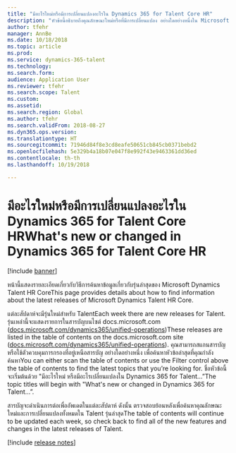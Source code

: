 ```yaml
---
title: "มีอะไรใหม่หรือมีการเปลี่ยนแปลงอะไรใน Dynamics 365 for Talent Core HR"
description: "หัวข้อนี้อธิบายถึงคุณลักษณะใหม่หรือที่มีการเปลี่ยนแปลง อย่างใดอย่างหนึ่งใน Microsoft Dynamics 365 for Talent Core HR"
author: tfehr
manager: AnnBe
ms.date: 10/18/2018
ms.topic: article
ms.prod: 
ms.service: dynamics-365-talent
ms.technology: 
ms.search.form: 
audience: Application User
ms.reviewer: tfehr
ms.search.scope: Talent
ms.custom: 
ms.assetid: 
ms.search.region: Global
ms.author: tfehr
ms.search.validFrom: 2018-08-27
ms.dyn365.ops.version: 
ms.translationtype: HT
ms.sourcegitcommit: 71946d84f8e3cd8eafe50651cb845cb0371bebd2
ms.openlocfilehash: 5e329b4a18b07e047f8e992f43e9463361dd36ed
ms.contentlocale: th-th
ms.lasthandoff: 10/19/2018

---
```


# <a name="whats-new-or-changed-in-dynamics-365-for-talent-core-hr"></a><span data-ttu-id="0da15-103">มีอะไรใหม่หรือมีการเปลี่ยนแปลงอะไรใน Dynamics 365 for Talent Core HR</span><span class="sxs-lookup"><span data-stu-id="0da15-103">What's new or changed in Dynamics 365 for Talent Core HR</span></span> 

[!include [banner](includes/banner.md)]

<span data-ttu-id="0da15-104">หน้านี้แสดงรายละเอียดเกี่ยวกับวิธีการค้นหาข้อมูลเกี่ยวกับรุ่นล่าสุดของ Microsoft Dynamics Talent HR Core</span><span class="sxs-lookup"><span data-stu-id="0da15-104">This page provides details about how to find information about the latest releases of Microsoft Dynamics Talent HR Core.</span></span>

<span data-ttu-id="0da15-105">แต่ละสัปดาห์จะมีรุ่นใหม่สำหรับ Talent</span><span class="sxs-lookup"><span data-stu-id="0da15-105">Each week there are new releases for Talent.</span></span> <span data-ttu-id="0da15-106">รุ่นเหล่านี้จะแสดงรายการในสารบัญบนไซต์ docs.microsoft.com ([docs.microsoft.com/dynamics365/unified-operations](../index.md))</span><span class="sxs-lookup"><span data-stu-id="0da15-106">These releases are listed in the table of contents on the docs.microsoft.com site ([docs.microsoft.com/dynamics365/unified-operations](../index.md)).</span></span> <span data-ttu-id="0da15-107">คุณสามารถสแกนสารบัญ หรือใช้ตัวควบคุมการกรองที่อยู่เหนือสารบัญ อย่างใดอย่างหนึ่ง เพื่อค้นหาหัวข้อล่าสุดที่คุณกำลังค้นหา</span><span class="sxs-lookup"><span data-stu-id="0da15-107">You can either scan the table of contents or use the Filter control above the table of contents to find the latest topics that you’re looking for.</span></span> <span data-ttu-id="0da15-108">ชื่อหัวข้อนี้จะเริ่มต้นด้วย "มีอะไรใหม่ หรือมีอะไรเปลี่ยนแปลงใน Dynamics 365 for Talent…”</span><span class="sxs-lookup"><span data-stu-id="0da15-108">The topic titles will begin with "What's new or changed in Dynamics 365 for Talent…”.</span></span>

<span data-ttu-id="0da15-109">สารบัญจะดำเนินการต่อเพื่ออัพเดตในแต่ละสัปดาห์ ดังนั้น ตรวจสอบย้อนหลังเพื่อค้นหาคุณลักษณะใหม่และการเปลี่ยนแปลงทั้งหมดใน Talent รุ่นล่าสุด</span><span class="sxs-lookup"><span data-stu-id="0da15-109">The table of contents will continue to be updated each week, so check back to find all of the new features and changes in the latest releases of Talent.</span></span>

[!include [release notes](../fin-and-ops/includes/release-notes.md)]

